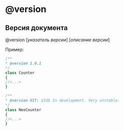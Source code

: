 # @version
## Версия документа

@version [_указатель версии_] [_описание версии_]

Пример:
```php
/**
* @version 1.0.1
*/
class Counter
{
//<...>
}

/**
* @version GIT: $Id$ In development. Very unstable.
*/
class NeoCounter
{
//<...>
}
```